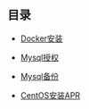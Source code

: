 ## 目录

- [Docker安装](post/docker-install.md) 

- [Mysql授权](post/mysql-auth.md) 

- [Mysql备份](post/mysql-backup.md) 

- [CentOS安装APR](post/centos-apr.md) 

